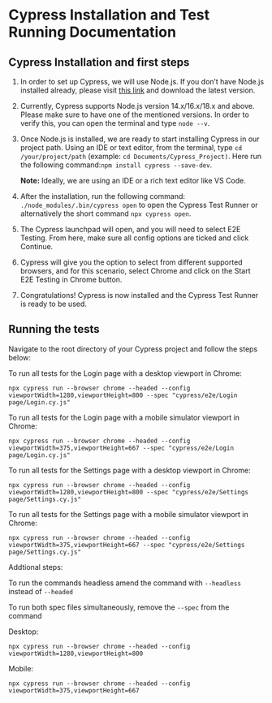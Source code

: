# Cypress Installation and Test Running Documentation

## Cypress Installation and first steps

1. In order to set up Cypress, we will use Node.js. If you don’t have Node.js installed already, please visit [this link](https://nodejs.org/en/download/) and download the latest version.

2. Currently, Cypress supports Node.js version 14.x/16.x/18.x and above. Please make sure to have one of the mentioned versions. In order to verify this, you can open the terminal and type `node --v`.

3. Once Node.js is installed, we are ready to start installing Cypress in our project path. Using an IDE or text editor, from the terminal, type `cd /your/project/path` (example: `cd Documents/Cypress_Project)`. Here run the following command:`npm install cypress --save-dev`.

   **Note:** Ideally, we are using an IDE or a rich text editor like VS Code.

4. After the installation, run the following command: `./node_modules/.bin/cypress open` to open the Cypress Test Runner or alternatively the short command `npx cypress open`.

5. The Cypress launchpad will open, and you will need to select E2E Testing. From here, make sure all config options are ticked and click Continue.

6. Cypress will give you the option to select from different supported browsers, and for this scenario, select Chrome and click on the Start E2E Testing in Chrome button.

7. Congratulations! Cypress is now installed and the Cypress Test Runner is ready to be used.

## Running the tests

Navigate to the root directory of your Cypress project and follow the steps below:

To run all tests for the Login page with a desktop viewport in Chrome:

```npx cypress run --browser chrome --headed --config viewportWidth=1280,viewportHeight=800 --spec "cypress/e2e/Login page/Login.cy.js"```

To run all tests for the Login page with a mobile simulator viewport in Chrome:

```npx cypress run --browser chrome --headed --config viewportWidth=375,viewportHeight=667 --spec "cypress/e2e/Login page/Login.cy.js"```

To run all tests for the Settings page with a desktop viewport in Chrome:

```npx cypress run --browser chrome --headed --config viewportWidth=1280,viewportHeight=800 --spec "cypress/e2e/Settings page/Settings.cy.js"```

To run all tests for the Settings page with a mobile simulator viewport in Chrome:

```npx cypress run --browser chrome --headed --config viewportWidth=375,viewportHeight=667 --spec "cypress/e2e/Settings page/Settings.cy.js"```

Addtional steps:

To run the commands headless amend the command with ```--headless``` instead of ```--headed```

To run both spec files simultaneously, remove the  ```--spec``` from the command

Desktop:

```npx cypress run --browser chrome --headed --config viewportWidth=1280,viewportHeight=800```

Mobile:

```npx cypress run --browser chrome --headed --config viewportWidth=375,viewportHeight=667```





